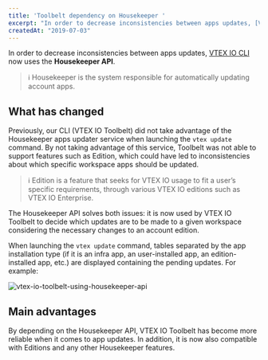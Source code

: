 ```yaml
---
title: 'Toolbelt dependency on Housekeeper '
excerpt: "In order to decrease inconsistencies between apps updates, [VTEX IO CLI](https://github.com/vtex/toolbelt) now uses the __Housekeeper API__.  "
createdAt: "2019-07-03"
---
```


In order to decrease inconsistencies between apps updates, [VTEX IO CLI](https://github.com/vtex/toolbelt) now uses the __Housekeeper API__.  

> ℹ️ Housekeeper is the system responsible for automatically updating account apps.

## What has changed

Previously, our CLI (VTEX IO Toolbelt) did not take advantage of the Housekeeper apps updater service when launching the `vtex update` command. By not taking advantage of this service, Toolbelt was not able to support features such as Edition, which could have led to inconsistencies about which specific workspace apps should be updated.

> ℹ️ Edition is a feature that seeks for VTEX IO usage to fit a user’s specific requirements, through various VTEX IO editions such as VTEX IO Enterprise.

The Housekeeper API solves both issues: it is now used by VTEX IO Toolbelt to decide which updates are to be made to a given workspace considering the necessary changes to an account edition. 

When launching the `vtex update` command, tables separated by the app installation type (if it is an infra app, an user-installed app, an edition-installed app, etc.) are displayed containing the pending updates. For example:

![vtex-io-toolbelt-using-housekeeper-api](https://user-images.githubusercontent.com/52087100/60602163-a670c700-9d89-11e9-9667-2ddb3f2db34a.png)

## Main advantages

By depending on the Housekeeper API, VTEX IO Toolbelt has become more reliable when it comes to app updates. In addition, it is now also compatible with Editions and any other Housekeeper features.

